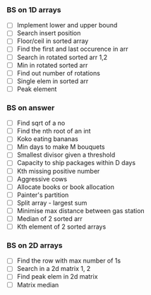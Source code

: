 ### BS on 1D arrays
- [ ] Implement lower and upper bound
- [ ] Search insert position  
- [ ] Floor/ceil in sorted array 
- [ ] Find the first and last occurence in arr 
- [ ] Search in rotated sorted arr 1,2 
- [ ] Min in rotated sorted arr 
- [ ] Find out number of rotations 
- [ ] Single elem in sorted arr 
- [ ] Peak element 

### BS on answer
- [ ] Find sqrt of a no 
- [ ] Find the nth root of an int 
- [ ] Koko eating bananas 
- [ ] Min days to make M bouquets 
- [ ] Smallest divisor given a threshold
- [ ] Capacity to ship packages within D days 
- [ ] Kth missing positive number 
- [ ] Aggressive cows 
- [ ] Allocate books or book allocation 
- [ ] Painter's partition 
- [ ] Split array - largest sum 
- [ ] Minimise max distance between gas station 
- [ ] Median of 2 sorted arr 
- [ ] Kth element of 2 sorted arrays

### BS on 2D arrays
- [ ] Find the row with max number of 1s 
- [ ] Search in a 2d matrix 1, 2 
- [ ] Find peak elem in 2d matrix 
- [ ] Matrix median 

